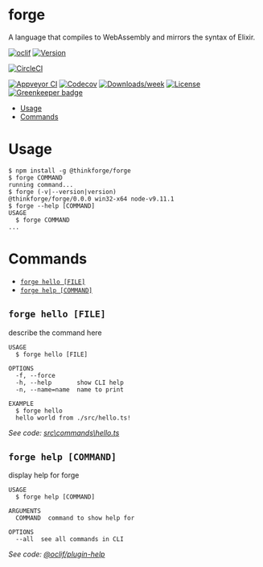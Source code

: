 forge
=====

A language that compiles to WebAssembly and mirrors the syntax of Elixir.

[![oclif](https://img.shields.io/badge/cli-oclif-brightgreen.svg)](https://oclif.io)
[![Version](https://img.shields.io/npm/v/forge.svg)](https://www.npmjs.com/package/@thinkforge/forge)

[![CircleCI](https://circleci.com/gh/ThinkForge/forge/tree/master.svg?style=shield)](https://circleci.com/gh/ThinkForge/forge/tree/master)

[![Appveyor CI](https://ci.appveyor.com/api/projects/status/github/ThinkForge/forge?branch=master&svg=true)](https://ci.appveyor.com/project/ThinkForge/forge/branch/master)
[![Codecov](https://codecov.io/gh/ThinkForge/forge/branch/master/graph/badge.svg)](https://codecov.io/gh/ThinkForge/forge)
[![Downloads/week](https://img.shields.io/npm/dw/thinkforge/forge.svg)](https://www.npmjs.com/package/@thinkforge/forge)
[![License](https://img.shields.io/npm/l/forge.svg)](https://github.com/ThinkForge/forge/blob/master/package.json) [![Greenkeeper badge](https://badges.greenkeeper.io/ThinkForge/Forge.svg)](https://greenkeeper.io/)

<!-- toc -->
* [Usage](#usage)
* [Commands](#commands)
<!-- tocstop -->
# Usage
<!-- usage -->
```sh-session
$ npm install -g @thinkforge/forge
$ forge COMMAND
running command...
$ forge (-v|--version|version)
@thinkforge/forge/0.0.0 win32-x64 node-v9.11.1
$ forge --help [COMMAND]
USAGE
  $ forge COMMAND
...
```
<!-- usagestop -->
# Commands
<!-- commands -->
* [`forge hello [FILE]`](#forge-hello-file)
* [`forge help [COMMAND]`](#forge-help-command)

## `forge hello [FILE]`

describe the command here

```
USAGE
  $ forge hello [FILE]

OPTIONS
  -f, --force
  -h, --help       show CLI help
  -n, --name=name  name to print

EXAMPLE
  $ forge hello
  hello world from ./src/hello.ts!
```

_See code: [src\commands\hello.ts](https://github.com/ThinkForge/forge/blob/v0.0.0/src\commands\hello.ts)_

## `forge help [COMMAND]`

display help for forge

```
USAGE
  $ forge help [COMMAND]

ARGUMENTS
  COMMAND  command to show help for

OPTIONS
  --all  see all commands in CLI
```

_See code: [@oclif/plugin-help](https://github.com/oclif/plugin-help/blob/v2.0.5/src\commands\help.ts)_
<!-- commandsstop -->
